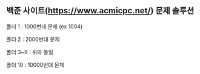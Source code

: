 ## 백준 사이트(https://www.acmicpc.net/) 문제 솔루션

폴더 1 : 1000번대 문제 (ex 1004)

폴더 2 : 2000번대 문제

폴더 3~9 : 위와 동일

폴더 10 : 10000번대 문제


